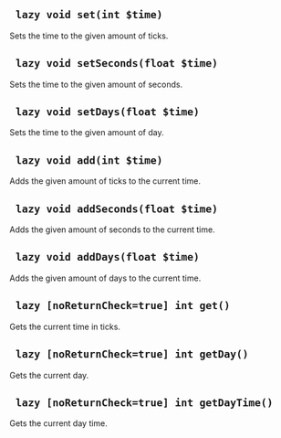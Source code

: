 ## ` lazy void set(int $time)`
Sets the time to the given amount of ticks.

## ` lazy void setSeconds(float $time)`
Sets the time to the given amount of seconds.

## ` lazy void setDays(float $time)`
Sets the time to the given amount of day.

## ` lazy void add(int $time)`
Adds the given amount of ticks to the current time.

## ` lazy void addSeconds(float $time)`
Adds the given amount of seconds to the current time.

## ` lazy void addDays(float $time)`
Adds the given amount of days to the current time.

## ` lazy [noReturnCheck=true] int get()`
Gets the current time in ticks.

## ` lazy [noReturnCheck=true] int getDay()`
Gets the current day.

## ` lazy [noReturnCheck=true] int getDayTime()`
Gets the current day time.


